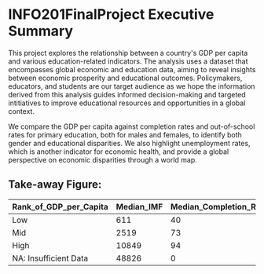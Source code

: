 # INFO201FinalProject Executive Summary

This project explores the relationship between a country's GDP per capita and various education-related indicators. The analysis uses a dataset that encompasses global economic and education data, aiming to reveal insights between economic prosperity and educational outcomes. Policymakers, educators, and students are our target audience as we hope the information derived from this analysis guides informed decision-making and targeted intitiatives to improve educational resources and opportunities in a global context. 

We compare the GDP per capita against completion rates and out-of-school rates for primary education, both for males and females, to identify both gender and educational disparities. We also highlight unemployment rates, which is another indicator for economic health, and provide a global perspective on economic disparities through a world map.

## Take-away Figure:
  
| Rank_of_GDP_per_Capita | Median_IMF | Median_Completion_Rate_Primary_Female | Median_Completion_Rate_Primary_Male | Median_Unemployment_Rate | Median_OOSR_Primary_Age_Male | Median_OOSR_Primary_Age_Female | Median_Education_Gap |
|------------------------|------------|---------------------------------------|-------------------------------------|--------------------------|------------------------------|--------------------------------|----------------------|
| Low                    | 611        | 40                                    | 46                                  | 4.43                     | 9                            | 6                              | 8                    |
| Mid                    | 2519       | 73                                    | 68.5                                | 4.7                      | 2.5                          | 3                              | 2                    |
| High                   | 10849      | 94                                    | 91                                  | 5.51                     | 2                            | 1                              | 0                    |
| NA: Insufficient Data  | 48826      | 0                                     | 0                                   | 4.58                     | 1                            | 0                              | 0                    |
